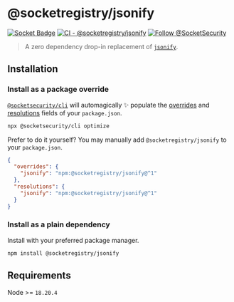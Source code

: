 # @socketregistry/jsonify

[![Socket Badge](https://socket.dev/api/badge/npm/package/@socketregistry/jsonify)](https://socket.dev/npm/package/@socketregistry/jsonify)
[![CI - @socketregistry/jsonify](https://github.com/SocketDev/socket-registry-js/actions/workflows/test.yml/badge.svg)](https://github.com/SocketDev/socket-registry-js/actions/workflows/test.yml)
[![Follow @SocketSecurity](https://img.shields.io/twitter/follow/SocketSecurity?style=social)](https://twitter.com/SocketSecurity)

> A zero dependency drop-in replacement of
> [`jsonify`](https://www.npmjs.com/package/jsonify).

## Installation

### Install as a package override

[`@socketsecurity/cli`](https://www.npmjs.com/package/@socketsecurity/cli) will
automagically :sparkles: populate the
[overrides](https://docs.npmjs.com/cli/v9/configuring-npm/package-json#overrides)
and [resolutions](https://yarnpkg.com/configuration/manifest#resolutions) fields
of your `package.json`.

```sh
npx @socketsecurity/cli optimize
```

Prefer to do it yourself? You may manually add `@socketregistry/jsonify` to your
`package.json`.

```json
{
  "overrides": {
    "jsonify": "npm:@socketregistry/jsonify@^1"
  },
  "resolutions": {
    "jsonify": "npm:@socketregistry/jsonify@^1"
  }
}
```

### Install as a plain dependency

Install with your preferred package manager.

```sh
npm install @socketregistry/jsonify
```

## Requirements

Node &gt;= `18.20.4`
